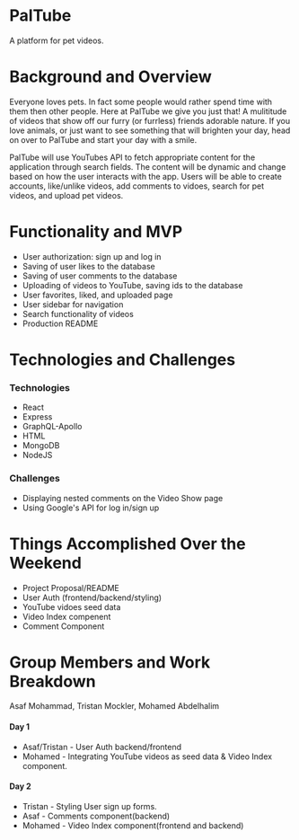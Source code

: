 # PalTube
A platform for pet videos.


# Background and Overview

Everyone loves pets. In fact some people would rather spend time with them then other people. Here at PalTube we give you just that! A mulititude of videos that show off our furry (or furrless) friends adorable nature. If you love animals, or just want to see something that will brighten your day, head on over to PalTube and start your day with a smile. 

PalTube will use YouTubes API to fetch appropriate content for the application through search fields. The content will be dynamic and change based on how the user interacts with the app. Users will be able to create accounts, like/unlike videos, add comments to vidoes, search for pet videos, and upload pet videos.

# Functionality and MVP
 * User authorization: sign up and log in
 * Saving of user likes to the database
 * Saving of user comments to the database
 * Uploading of videos to YouTube, saving ids to the database
 * User favorites, liked, and uploaded page
 * User sidebar for navigation
 * Search functionality of videos
 * Production README


# Technologies and Challenges

### Technologies
* React
* Express
* GraphQL-Apollo
* HTML
* MongoDB
* NodeJS

### Challenges

* Displaying nested comments on the Video Show page
* Using Google's API for log in/sign up

# Things Accomplished Over the Weekend

* Project Proposal/README
* User Auth (frontend/backend/styling)
* YouTube vidoes seed data
* Video Index compenent
* Comment Component

# Group Members and Work Breakdown

Asaf Mohammad, Tristan Mockler, Mohamed Abdelhalim

#### Day 1
* Asaf/Tristan -  User Auth backend/frontend
* Mohamed - Integrating YouTube videos as seed data & Video Index component.

#### Day 2
* Tristan - Styling User sign up forms.
* Asaf - Comments component(backend)
* Mohamed - Video Index component(frontend and backend)

